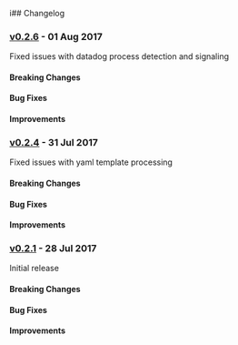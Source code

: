 i## Changelog

### [v0.2.6](https://github.com/dansteen/consuldog/releases/tag/v0.2.6) - 01 Aug 2017 
Fixed issues with datadog process detection and signaling

#### Breaking Changes

#### Bug Fixes

#### Improvements

### [v0.2.4](https://github.com/dansteen/consuldog/releases/tag/v0.2.4) - 31 Jul 2017
Fixed issues with yaml template processing

#### Breaking Changes

#### Bug Fixes

#### Improvements

### [v0.2.1](https://github.com/dansteen/consuldog/releases/tag/v0.2.1) - 28 Jul 2017
Initial release

#### Breaking Changes

#### Bug Fixes

#### Improvements


